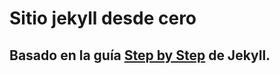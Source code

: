 # Sitio jekyll desde cero
## Basado en la guía [Step by Step](https://jekyllrb.com/docs/step-by-step/01-setup/) de Jekyll.
